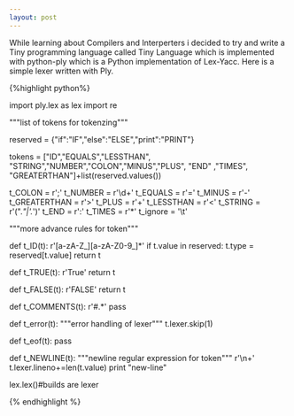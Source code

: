 ```yaml
---
layout: post
---
```

While learning about Compilers and Interperters i decided to try and write a Tiny programming language called Tiny Language which is implemented with python-ply which is a Python implementation of Lex-Yacc. Here is a simple lexer written with Ply.

{%highlight python%}

import ply.lex as lex
import re


"""list of tokens for tokenzing"""

reserved = {"if":"IF","else":"ELSE","print":"PRINT"}

tokens = ["ID","EQUALS","LESSTHAN",
            "STRING","NUMBER","COLON","MINUS","PLUS", "END"
            ,"TIMES", "GREATERTHAN"]+list(reserved.values())



t_COLON = r'\;'
t_NUMBER = r'\d+'
t_EQUALS = r'='
t_MINUS = r'-'
t_GREATERTHAN = r'>'
t_PLUS = r'\+'
t_LESSTHAN = r'<'
t_STRING = r'(\".*\"|\'.*\')'
t_END = r':'
t_TIMES = r'\*'
t_ignore = '\t'



"""more advance rules for token"""

def t_ID(t):
    r'[a-zA-Z_][a-zA-Z0-9_]*'
    if t.value in  reserved:
       t.type = reserved[t.value]
    return t


def t_TRUE(t):
    r'True'
    return t


def t_FALSE(t):
    r'FALSE'
    return t

def t_COMMENTS(t):
    r'\#.*'
    pass


def t_error(t):
    """error handling of lexer"""
    t.lexer.skip(1)

def t_eof(t):
    pass


def t_NEWLINE(t):
    """newline regular expression for token"""
    r'\n+'
    t.lexer.lineno+=len(t.value)
    print "new-line"


lex.lex()#builds are lexer

{% endhighlight %}
